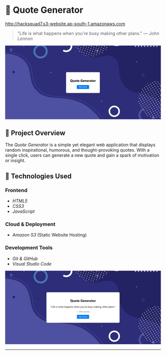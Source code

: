 # 🌟 Quote Generator

http://hacksquad7.s3-website.ap-south-1.amazonaws.com

> "Life is what happens when you're busy making other plans." — *John Lennon*

![Initial State](image1.jpg)



## 📝 Project Overview

The *Quote Generator* is a simple yet elegant web application that displays random inspirational, humorous, and thought-provoking quotes. With a single click, users can generate a new quote and gain a spark of motivation or insight.

## 🚀 Technologies Used

### Frontend

- *HTML5*
- *CSS3*
- *JavaScript*

### Cloud & Deployment

- *Amazon S3* (Static Website Hosting)

### Development Tools

- *Git & GitHub*
- *Visual Studio Code*

![Initial State](image2.jpg)


---
